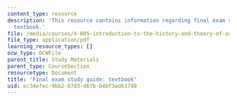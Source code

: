 ```yaml
---
content_type: resource
description: 'This resource contains information regarding final exam study guide:
  textbook.'
file: /media/courses/4-605-introduction-to-the-history-and-theory-of-architecture-spring-2012/ec34efec9bb267d3d67bb4bf3ed63749_MIT4_605S12_stdy_finl_txt.pdf
file_type: application/pdf
learning_resource_types: []
ocw_type: OCWFile
parent_title: Study Materials
parent_type: CourseSection
resourcetype: Document
title: 'Final exam study guide: textbook'
uid: ec34efec-9bb2-67d3-d67b-b4bf3ed63749
---
```

